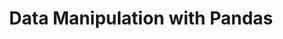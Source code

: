 ---
week: 2
title: Data Manipulation with Pandas
days:
  - date: 2021-01-11
    events:
      "**Lecture**{: .label .label-lecture } [Python Basics Review](#)":
      "**Assignment**{: .label .label-assignment } [Assignment 2](#) (due Jan 18)":
  - date: 2021-01-12
    events:
      "**Code-Along**{: .label .label-codealong } [](#)":
  - date: 2019-01-13
    events:
      "**Lecture**{: .label .label-lecture } [Working with DataFrames in Pandas 1](#)":
  - date: 2019-01-14
    events:
      "**Lab**{: .label .label-lab } [](#)":
  - date: 2019-01-15
    events:
      "**Lecture**{: .label .label-lecture } [Working with DataFrames in Pandas 2](#)":
      "**Checkup**{: .label .label-checkup } [](#)":
---